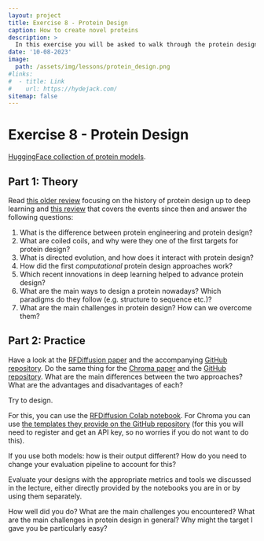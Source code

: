 ```yaml
---
layout: project
title: Exercise 8 - Protein Design
caption: How to create novel proteins
description: >
  In this exercise you will be asked to walk through the protein design pipeline we talked about in the lecture with a real-world target and evaluate how well your designs fare.
date: '10-08-2023'
image: 
  path: /assets/img/lessons/protein_design.png
#links:
#  - title: Link
#    url: https://hydejack.com/
sitemap: false
---
```


# Exercise 8 - Protein Design

[HuggingFace collection of protein models](https://huggingface.co/collections/simonduerr/protein-design---protein-structure-prediction-64f9c6fda9295717466dbe8f).

## Part 1: Theory

Read [this older review](https://www.cambridge.org/core/journals/quarterly-reviews-of-biophysics/article/de-novo-protein-design-a-retrospective/FF37903868E1651D7E61A8495FB00B50) focusing on the history of protein design up to deep learning and [this review](https://www.cell.com/cell-systems/fulltext/S2405-4712(23)00298-3) that covers the events since then and answer the following questions:

1. What is the difference between protein engineering and protein design?
2. What are coiled coils, and why were they one of the first targets for protein design?
3. What is directed evolution, and how does it interact with protein design?
4. How did the first *computational* protein design approaches work?
5. Which recent innovations in deep learning helped to advance protein design?
6. What are the main ways to design a protein nowadays? Which paradigms do they follow (e.g. structure to sequence etc.)?
7. What are the main challenges in protein design? How can we overcome them?

## Part 2: Practice

Have a look at the [RFDiffusion paper](https://www.nature.com/articles/s41586-023-06415-8) and the accompanying [GitHub repository](https://github.com/RosettaCommons/RFdiffusion). Do the same thing for the [Chroma paper](https://www.nature.com/articles/s41586-023-06728-8) and the [GitHub repository](https://github.com/generatebio/chroma). What are the main differences between the two approaches? What are the advantages and disadvantages of each?

Try to design.

For this, you can use the [RFDiffusion Colab notebook](https://colab.research.google.com/github/sokrypton/ColabDesign/blob/main/rf/examples/diffusion.ipynb). For Chroma you can use [the templates they provide on the GitHub repository](https://colab.research.google.com/github/generatebio/chroma/blob/main/notebooks/ChromaDemo.ipynb) (for this you will need to register and get an API key, so no worries if you do not want to do this). 

If you use both models: how is their output different? How do you need to change your evaluation pipeline to account for this?

Evaluate your designs with the appropriate metrics and tools we discussed in the lecture, either directly provided by the notebooks you are in or by using them separately. 

How well did you do? What are the main challenges you encountered? What are the main challenges in protein design in general? Why might the target I gave you be particularly easy?



